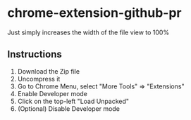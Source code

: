 # chrome-extension-github-pr
Just simply increases the width of the file view to 100%


## Instructions

1. Download the Zip file
2. Uncompress it
3. Go to Chrome Menu, select "More Tools" => "Extensions"
4. Enable Developer mode
5. Click on the top-left "Load Unpacked" 
6. (Optional) Disable Developer mode
